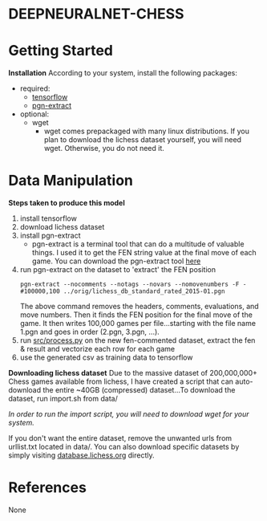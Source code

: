 # DEEPNEURALNET-CHESS

# Getting Started 
**Installation**
According to your system, install the following packages:
  - required:
    - [tensorflow](https://www.tensorflow.org/install/)
    - [pgn-extract](https://www.cs.kent.ac.uk/people/staff/djb/pgn-extract/)
  - optional:
    - wget
       - wget comes prepackaged with many linux distributions. If you plan to download the lichess dataset yourself, you will need wget. Otherwise, you do not need it.

# Data Manipulation
**Steps taken to produce this model**
1. install tensorflow
2. download lichess dataset 
3. install pgn-extract
    - pgn-extract is a terminal tool that can do a multitude of valuable things. I used it to get the FEN string value at the final move of each game. You can download the pgn-extract tool [here](https://www.cs.kent.ac.uk/people/staff/djb/pgn-extract/)
4. run pgn-extract on the dataset to 'extract' the FEN position
    ```
    pgn-extract --nocomments --notags --novars --nomovenumbers -F -#100000,100 ../orig/lichess_db_standard_rated_2015-01.pgn
    
    ```
    The above command removes the headers, comments, evaluations, and move numbers. Then it finds the FEN position for the final move of the game. It then writes 100,000 games per file...starting with the file name 1.pgn and goes in order (2.pgn, 3.pgn, ...).
5. run [src/process.py](https://github.com/marshalhayes/deepneuralnet-chess/blob/master/src/process.py) on the new fen-commented dataset, extract the fen & result and vectorize each row for each game
6. use the generated csv as training data to tensorflow

**Downloading lichess dataset**
Due to the massive dataset of 200,000,000+ Chess games available from lichess, I have created a script that can auto-download the entire ~40GB (compressed) dataset...To download the dataset, run import.sh from data/

*In order to run the import script, you will need to download wget for your system.*

If you don't want the entire dataset, remove the unwanted urls from urllist.txt located in data/. You can also download specific datasets by simply visiting [database.lichess.org](https://database.lichess.org/) directly.

# References
None
